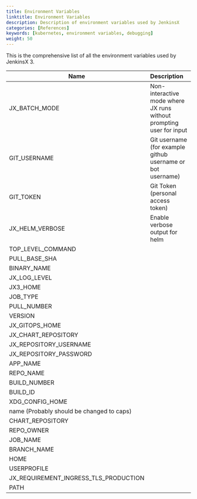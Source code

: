 ```yaml
---
title: Environment Variables
linktitle: Environment Variables
description: Description of environment variables used by JenkinsX
categories: [References]
keywords: [kubernetes, environment variables, debugging]
weight: 50
---
```


This is the comprehensive list of all the environment variables used by JenkinsX 3.

| Name            | Description   |
| --------------- |:-------------|
| JX_BATCH_MODE   | Non-interactive mode where JX runs without prompting user for input |
| GIT_USERNAME    | Git username (for example github username or bot username)     |
| GIT_TOKEN       | Git Token (personal access token)      |
| JX_HELM_VERBOSE | Enable verbose output for helm |
| TOP_LEVEL_COMMAND | |
| PULL_BASE_SHA | |
| BINARY_NAME | |
| JX_LOG_LEVEL | |
| JX3_HOME | |
| JOB_TYPE | |
| PULL_NUMBER | |
| VERSION | |
| JX_GITOPS_HOME | |
| JX_CHART_REPOSITORY | |
| JX_REPOSITORY_USERNAME | |
| JX_REPOSITORY_PASSWORD | |
| APP_NAME | |
| REPO_NAME | |
| BUILD_NUMBER | |
| BUILD_ID | |
| XDG_CONFIG_HOME | |
| name (Probably should be changed to caps) | |
| CHART_REPOSITORY | |
| REPO_OWNER | |
| JOB_NAME | |
| BRANCH_NAME | |
| HOME | |
| USERPROFILE | |
| JX_REQUIREMENT_INGRESS_TLS_PRODUCTION | |
| PATH | |
